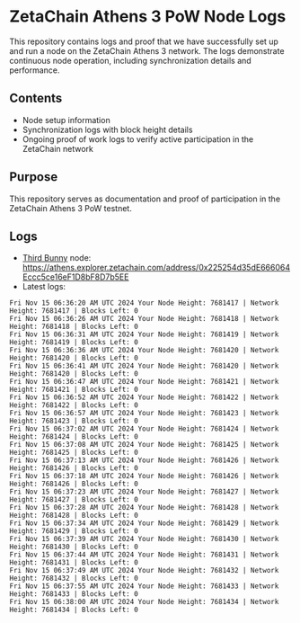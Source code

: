 # ZetaChain Athens 3 PoW Node Logs
This repository contains logs and proof that we have successfully set up and run a node on the ZetaChain Athens 3 network. The logs demonstrate continuous node operation, including synchronization details and performance.

## Contents
- Node setup information
- Synchronization logs with block height details
- Ongoing proof of work logs to verify active participation in the ZetaChain network

## Purpose
This repository serves as documentation and proof of participation in the ZetaChain Athens 3 PoW testnet.

## Logs

- [Third Bunny](https://thirdbunny.xyz/) node: https://athens.explorer.zetachain.com/address/0x225254d35dE666064Eccc5ce16eF1D8bF8D7b5EE
- Latest logs:
```
Fri Nov 15 06:36:20 AM UTC 2024 Your Node Height: 7681417 | Network Height: 7681417 | Blocks Left: 0
Fri Nov 15 06:36:26 AM UTC 2024 Your Node Height: 7681418 | Network Height: 7681418 | Blocks Left: 0
Fri Nov 15 06:36:31 AM UTC 2024 Your Node Height: 7681419 | Network Height: 7681419 | Blocks Left: 0
Fri Nov 15 06:36:36 AM UTC 2024 Your Node Height: 7681420 | Network Height: 7681420 | Blocks Left: 0
Fri Nov 15 06:36:41 AM UTC 2024 Your Node Height: 7681420 | Network Height: 7681420 | Blocks Left: 0
Fri Nov 15 06:36:47 AM UTC 2024 Your Node Height: 7681421 | Network Height: 7681421 | Blocks Left: 0
Fri Nov 15 06:36:52 AM UTC 2024 Your Node Height: 7681422 | Network Height: 7681422 | Blocks Left: 0
Fri Nov 15 06:36:57 AM UTC 2024 Your Node Height: 7681423 | Network Height: 7681423 | Blocks Left: 0
Fri Nov 15 06:37:02 AM UTC 2024 Your Node Height: 7681424 | Network Height: 7681424 | Blocks Left: 0
Fri Nov 15 06:37:08 AM UTC 2024 Your Node Height: 7681425 | Network Height: 7681425 | Blocks Left: 0
Fri Nov 15 06:37:13 AM UTC 2024 Your Node Height: 7681426 | Network Height: 7681426 | Blocks Left: 0
Fri Nov 15 06:37:18 AM UTC 2024 Your Node Height: 7681426 | Network Height: 7681426 | Blocks Left: 0
Fri Nov 15 06:37:23 AM UTC 2024 Your Node Height: 7681427 | Network Height: 7681427 | Blocks Left: 0
Fri Nov 15 06:37:28 AM UTC 2024 Your Node Height: 7681428 | Network Height: 7681428 | Blocks Left: 0
Fri Nov 15 06:37:34 AM UTC 2024 Your Node Height: 7681429 | Network Height: 7681429 | Blocks Left: 0
Fri Nov 15 06:37:39 AM UTC 2024 Your Node Height: 7681430 | Network Height: 7681430 | Blocks Left: 0
Fri Nov 15 06:37:44 AM UTC 2024 Your Node Height: 7681431 | Network Height: 7681431 | Blocks Left: 0
Fri Nov 15 06:37:49 AM UTC 2024 Your Node Height: 7681432 | Network Height: 7681432 | Blocks Left: 0
Fri Nov 15 06:37:55 AM UTC 2024 Your Node Height: 7681433 | Network Height: 7681433 | Blocks Left: 0
Fri Nov 15 06:38:00 AM UTC 2024 Your Node Height: 7681434 | Network Height: 7681434 | Blocks Left: 0
```
